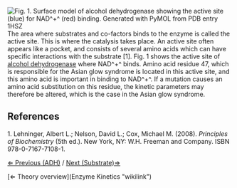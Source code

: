 ![Fig. 1. Surface model of alcohol dehydrogenase showing the active site
(blue) for NAD^+^ (red) binding. Generated with PyMOL from PDB entry
1HSZ]( act_site_NAD+.png "fig:Fig. 1. Surface model of alcohol dehydrogenase showing the active site (blue) for NAD+ (red) binding. Generated with PyMOL from PDB entry 1HSZ")
The area where substrates and co-factors binds to the enzyme is called
the active site. This is where the catalysis takes place. An active site
often appears like a pocket, and consists of several amino acids which
can have specific interactions with the substrate [1]. Fig. 1 shows the
active site of [alcohol dehydrogenase](ADH "wikilink") where NAD^+^
binds. Amino acid residue 47, which is responsible for the Asian glow
syndrome is located in this active site, and this amino acid is
important in binding to NAD^+^. If a mutation causes an amino acid
substitution on this residue, the kinetic parameters may therefore be
altered, which is the case in the Asian glow syndrome.

References
----------

1\. Lehninger, Albert L.; Nelson, David L.; Cox, Michael M. (2008).
*Principles of Biochemistry* (5th ed.). New York, NY: W.H. Freeman and
Company. ISBN 978-0-7167-7108-1.

[⇐ Previous (ADH)](ADH "wikilink") / [Next
(Substrate)⇒](Substrate "wikilink")

[⇐ Theory overview](Enzyme Kinetics "wikilink")

